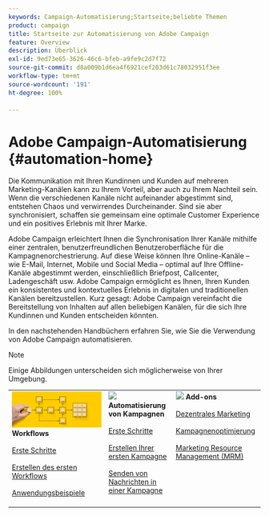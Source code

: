 ```yaml
---
keywords: Campaign-Automatisierung;Startseite;beliebte Themen
product: campaign
title: Startseite zur Automatisierung von Adobe Campaign
feature: Overview
description: Überblick
exl-id: 9ed73e65-3626-46c6-bfeb-a9fe9c2d7f72
source-git-commit: d8a009b1d6ea4f6921cef203d61c78032951f3ee
workflow-type: tm+mt
source-wordcount: '191'
ht-degree: 100%

---
```


# Adobe Campaign-Automatisierung {#automation-home}

Die Kommunikation mit Ihren Kundinnen und Kunden auf mehreren Marketing-Kanälen kann zu Ihrem Vorteil, aber auch zu Ihrem Nachteil sein. Wenn die verschiedenen Kanäle nicht aufeinander abgestimmt sind, entstehen Chaos und verwirrendes Durcheinander. Sind sie aber synchronisiert, schaffen sie gemeinsam eine optimale Customer Experience und ein positives Erlebnis mit Ihrer Marke.

Adobe Campaign erleichtert Ihnen die Synchronisation Ihrer Kanäle mithilfe einer zentralen, benutzerfreundlichen Benutzeroberfläche für die Kampagnenorchestrierung. Auf diese Weise können Ihre Online-Kanäle – wie E-Mail, Internet, Mobile und Social Media – optimal auf Ihre Offline-Kanäle abgestimmt werden, einschließlich Briefpost, Callcenter, Ladengeschäft usw. Adobe Campaign ermöglicht es Ihnen, Ihren Kunden ein konsistentes und kontextuelles Erlebnis in digitalen und traditionellen Kanälen bereitzustellen. Kurz gesagt: Adobe Campaign vereinfacht die Bereitstellung von Inhalten auf allen beliebigen Kanälen, für die sich Ihre Kundinnen und Kunden entscheiden könnten.


In den nachstehenden Handbüchern erfahren Sie, wie Sie die Verwendung von Adobe Campaign automatisieren.

>[!NOTE]
>
>Einige Abbildungen unterscheiden sich möglicherweise von Ihrer Umgebung.

<table>
<tr style="border: 0;">
  <td valign="top">
    <div><img src="assets/do-not-localize/workflow.jpeg">
    <b>Workflows</b>
    </div>
    <br>
    <div>
    <a href="workflow/about-workflows.md">Erste Schritte</a>
    </div>
    <br>     
    <div>
    <a href="workflow/build-a-workflow.md">Erstellen des ersten Workflows</a>
    </div>
    <br>
    <div>
    <a href="workflow/workflow-use-cases.md">Anwendungsbeispiele</a>
    </div>
    <br>
  </td>
  <td valign="top">
    <div><img src="assets/do-not-localize/campaign.jpeg">
    <b>Automatisierung von Kampagnen</b>
    </div>
    <br>
    <div>
    <a href="campaigns/set-up-campaigns.md">Erste Schritte</a>
    </div>
    <br>
    <div>
    <a href="campaigns/marketing-campaign-create.md">Erstellen Ihrer ersten Kampagne</a>
    </div>
    <br>
    <div>
    <a href="campaigns/marketing-campaign-deliveries.md">Senden von Nachrichten in einer Kampagne</a>
    </div>
    <br>
  </td>
  <td valign="top">
    <div><img src="assets/do-not-localize/add-on.jpeg">
    <b>Add-ons</b>
    </div>
    <br>
    <div>
    <a href="distributed-marketing/about-distributed-marketing.md">Dezentrales Marketing</a>
    </div>
    <br>
    <div>
    <a href="campaign-opt/campaign-typologies.md">Kampagnenoptimierung</a>
    </div>
    <br>
    <div>
    <a href="mrm/about-marketing-resource-management.md">Marketing Resource Management (MRM)</a>
    </div>
    <br>
  </td>
</tr>
</table>
